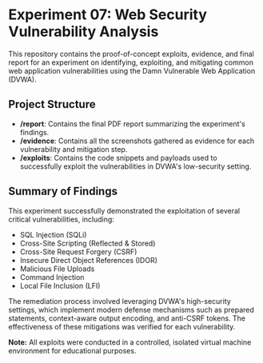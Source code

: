# Experiment 07: Web Security Vulnerability Analysis

This repository contains the proof-of-concept exploits, evidence, and final report for an experiment on identifying, exploiting, and mitigating common web application vulnerabilities using the Damn Vulnerable Web Application (DVWA).

## Project Structure

- **/report**: Contains the final PDF report summarizing the experiment's findings.
- **/evidence**: Contains all the screenshots gathered as evidence for each vulnerability and mitigation step.
- **/exploits**: Contains the code snippets and payloads used to successfully exploit the vulnerabilities in DVWA's low-security setting.

## Summary of Findings

This experiment successfully demonstrated the exploitation of several critical vulnerabilities, including:
- SQL Injection (SQLi)
- Cross-Site Scripting (Reflected & Stored)
- Cross-Site Request Forgery (CSRF)
- Insecure Direct Object References (IDOR)
- Malicious File Uploads
- Command Injection
- Local File Inclusion (LFI)

The remediation process involved leveraging DVWA's high-security settings, which implement modern defense mechanisms such as prepared statements, context-aware output encoding, and anti-CSRF tokens. The effectiveness of these mitigations was verified for each vulnerability.

**Note:** All exploits were conducted in a controlled, isolated virtual machine environment for educational purposes.